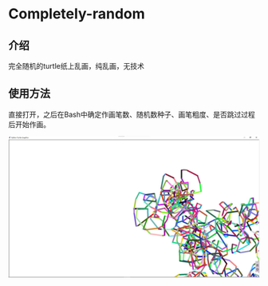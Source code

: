 # Completely-random
## 介绍

完全随机的turtle纸上乱画，纯乱画，无技术

## 使用方法

直接打开，之后在Bash中确定作画笔数、随机数种子、画笔粗度、是否跳过过程后开始作画。

![我是图片 我是图片 我是图片](readmeAsste/test.jpg)



